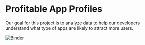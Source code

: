 # Profitable App Profiles

Our goal for this project is to analyze data to help our developers understand what type of apps are likely to attract more users.

[![Binder](https://mybinder.org/badge_logo.svg)](https://mybinder.org/v2/gl/data-science-portfolio%2Fprofitable-app-profiles/main)
